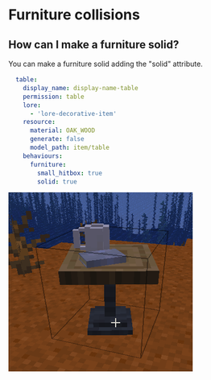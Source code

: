 # Furniture collisions

## How can I make a furniture solid?

You can make a furniture solid adding the "solid" attribute.

```yaml
  table:
    display_name: display-name-table
    permission: table
    lore:
      - 'lore-decorative-item'
    resource:
      material: OAK_WOOD
      generate: false
      model_path: item/table
    behaviours:
      furniture:
        small_hitbox: true
        solid: true
```

![](../../../../../.gitbook/assets/image%20%2815%29.png)

